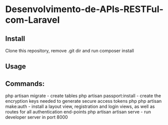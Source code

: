 # Desenvolvimento-de-APIs-RESTFul-com-Laravel

## Install

Clone this repository, remove .git dir and run composer install

## Usage

## Commands:

php artisan migrate - create tables
php artisan passport:install - create the encryption keys needed to generate secure access tokens 
php php artisan make:auth - install a layout view, registration and login views, as well as routes for all authentication end-points
php artisan artisan serve - run developer server in port 8000